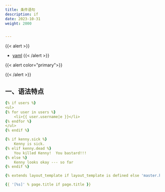 ```yaml
---
title: 条件语句
description: if
date: 2023-10-31
weight: 2000


---
```

<style>
th, td {
  border: 1px solid rgb(190, 190, 190);
}
</style>
{{< alert >}}
- [yaml](https://www.cnblogs.com/nf01/articles/15686885.html)
{{< /alert >}}


{{< alert  color="primary">}}

{{< /alert >}}


## 一、语法特点



```yaml
{% if users %}
<ul>
{% for user in users %}
    <li>{{ user.username|e }}</li>
{% endfor %}
</ul>
{% endif %}
```

```yaml
{% if kenny.sick %}
    Kenny is sick.
{% elif kenny.dead %}
    You killed Kenny!  You bastard!!!
{% else %}
    Kenny looks okay --- so far
{% endif %}
```



```yaml
{% extends layout_template if layout_template is defined else 'master.html' %}
```

```yaml
{{ '[%s]' % page.title if page.title }}
```



